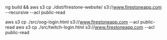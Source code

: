ng build && aws s3 cp ./dist/firestone-website/ s3://www.firestoneapp.com --recursive --acl public-read

aws s3 cp ./src/oog-login.html s3://www.firestoneapp.com --acl public-read
aws s3 cp ./src/twitch-login.html s3://www.firestoneapp.com --acl public-read
